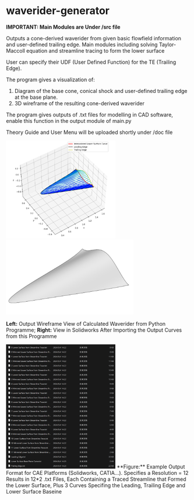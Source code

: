 # waverider-generator
**IMPORTANT: Main Modules are Under /src file**

 Outputs a cone-derived waverider from given basic flowfield information and user-defined trailing edge. Main modules including solving Taylor-Maccoll equation and streamline tracing to form the lower surface

 User can specify their UDF (User Defined Function) for the TE (Trailing Edge). 
 
 The program gives a visualization of:
 1. Diagram of the base cone, conical shock and user-defined trailing edge at the base plane.
 2. 3D wireframe of the resulting cone-derived waverider

 The program gives outputs of .txt files for modelling in CAD software, enable this function in the output module of main.py
 
 Theory Guide and User Menu will be uploaded shortly under /doc file
 
 <img src="https://github.com/ExusiaiVAL/Waverider-Generator/blob/main/Images/Programme%20Example%20Output%20Image.PNG" alt="Programme Example Output Image" width="300"/> <img src="https://github.com/ExusiaiVAL/Waverider-Generator/blob/main/Images/CAE%20Visualization.PNG" alt="CAE Visualization" width="350"/>

**Left:** Output Wireframe View of Calculated Waverider from Python Programme; **Right:** View in Solidworks After Importing the Output Curves from this Programme

 <img src="https://github.com/ExusiaiVAL/Waverider-Generator/blob/main/Images/Programme%20Output%20CAE.png" alt="Programme Example Output Image" width="300"/>
 **Figure:** Example Output Format for CAE Platforms (Solidworks, CATIA...). Specifies a Resolution = 12 Results in 12*2 .txt Files, Each Containing a Traced Streamline that Formed the Lower Surface, Plus 3 Curves Specifing the Leading, Trailing Edge and Lower Surface Baseine
